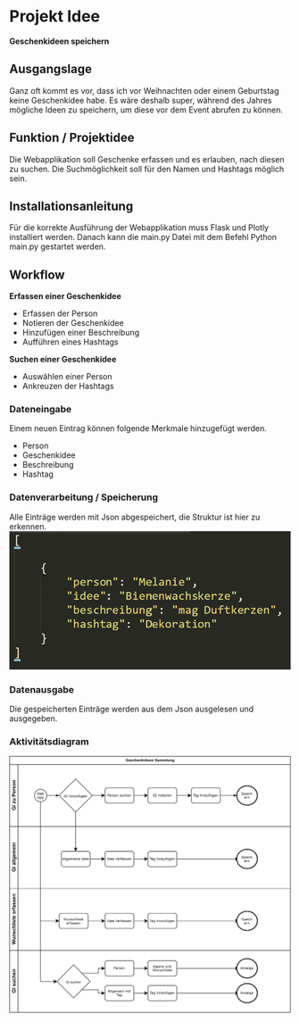 # Projekt Idee
**Geschenkideen speichern**


## Ausgangslage
Ganz oft kommt es vor, dass ich vor Weihnachten oder einem Geburtstag keine Geschenkidee habe. Es wäre deshalb super, während des Jahres mögliche Ideen zu speichern, um diese vor dem Event abrufen zu können.

## Funktion / Projektidee
Die Webapplikation soll Geschenke erfassen und es erlauben, nach diesen zu suchen. Die Suchmöglichkeit soll für den Namen und Hashtags möglich sein.


## Installationsanleitung
Für die korrekte Ausführung der Webapplikation muss Flask und Plotly installiert werden. Danach kann die main.py Datei mit dem Befehl Python main.py gestartet werden.


## Workflow
**Erfassen einer Geschenkidee**
- Erfassen der Person
- Notieren der Geschenkidee
- Hinzufügen einer Beschreibung
- Aufführen eines Hashtags

**Suchen einer Geschenkidee**
- Auswählen einer Person
- Ankreuzen der Hashtags


### Dateneingabe
Einem neuen Eintrag können folgende Merkmale hinzugefügt werden.
- Person
- Geschenkidee
- Beschreibung
- Hashtag

### Datenverarbeitung / Speicherung
Alle Einträge werden mit Json abgespeichert, die Struktur ist hier zu erkennen.
![Image](./json_struktur.png)

### Datenausgabe
Die gespeicherten Einträge werden aus dem Json ausgelesen und ausgegeben.

### Aktivitätsdiagram


![Diagram](./diagram.png)
